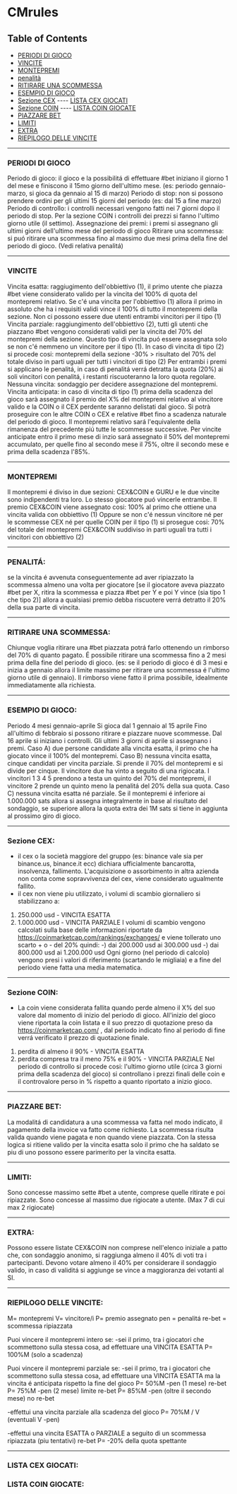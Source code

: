 # CMrules

## Table of Contents
* [PERIODI DI GIOCO](https://github.com/Cmod777/CMrules#periodi-di-gioco)
* [VINCITE](https://github.com/Cmod777/CMrules#vincite)
* [MONTEPREMI](https://github.com/Cmod777/CMrules#montepremi)
* [penalità](https://github.com/Cmod777/CMrules#penalità)
* [RITIRARE UNA SCOMMESSA](https://github.com/Cmod777/CMrules#ritirare-una-scommessa)
* [ESEMPIO DI GIOCO](https://github.com/Cmod777/CMrules#esempi-di-gioco)
* [Sezione CEX](https://github.com/Cmod777/CMrules#sezione-cex)
---- [LISTA CEX GIOCATI](https://github.com/Cmod777/CMrules#lista-cex-giocati) 
* [Sezione COIN](https://github.com/Cmod777/CMrules#sezione-coin)
---- [LISTA COIN GIOCATE](https://github.com/Cmod777/CMrules#lista-coin-giocate)
* [PIAZZARE BET](https://github.com/Cmod777/CMrules#piazzare-bet)
* [LIMITI](https://github.com/Cmod777/CMrules#limiti)
* [EXTRA](https://github.com/Cmod777/CMrules#extra)
* [RIEPILOGO DELLE VINCITE](https://github.com/Cmod777/CMrules#riepilogo-delle-vincite)

***
### PERIODI DI GIOCO
Periodo di gioco: il gioco e la possibilitá di effettuare #bet iniziano il giorno 1 del mese e finiscono il 15mo giorno dell'ultimo mese. (es: periodo gennaio-marzo, si gioca da gennaio al 15 di marzo) 
Periodo di stop: non si possono prendere ordini per gli ultimi 15 giorni del periodo (es: dal 15 a fine marzo)
Periodo di controllo: i controlli necessari vengono fatti nei 7 giorni dopo il periodo di stop. Per la sezione COIN i controlli dei prezzi si fanno l'ultimo giorno utile (il settimo).
Assegnazione dei premi: i premi si assegnano gli ultimi giorni dell'ultimo mese del periodo di gioco
Ritirare una scommessa: si puó ritirare una scommessa fino al massimo due mesi prima della fine del periodo di gioco. (Vedi relativa penalitá)
***
### VINCITE
Vincita esatta: raggiugimento dell'obbiettivo (1), il primo utente che piazza #bet viene considerato valido per la vincita del 100% di quota del montepremi relativo. Se c'é una vincita per l'obbiettivo (1) allora il primo in assoluto che ha i requisiti validi vince il 100% di tutto il montepremi della sezione. Non ci possono essere due utenti entrambi vincitori per il tipo (1)
Vincita parziale: raggiungimento dell'obbiettivo (2), tutti gli utenti che piazzano #bet vengono considerati validi per la vincita del 70% del montepremi della sezione. Questo tipo di vincita puó essere assegnata solo se non c'é nemmeno un vincitore per il tipo (1). In caso di vincita di tipo (2) si procede cosi: montepremi della sezione -30% > risultato del 70% del totale diviso in parti uguali per tutti i vincitori di tipo (2) 
Per entrambi i premi si applicano le penalitá, in caso di penalitá verrá detratta la quota (20%) ai soli vincitori con penalitá, i restanti riscuoteranno la loro quota regolare. 
Nessuna vincita: sondaggio per decidere assegnazione del montepremi. 
Vincita anticipata: in caso di vincita di tipo (1) prima della scadenza del gioco sarà assegnato il premio del X% del montepremi relativo al vincitore valido e la COIN o il CEX perdente saranno delistati dal gioco. Si potrà proseguire con le altre COIN o CEX e relative #bet fino a scadenza naturale del periodo di gioco. Il montepremi relativo sará l'equivalente della rimanenza del precedente piú tutte le scommesse successive.
Per vincite anticipate entro il primo mese di inzio sará assegnato il 50% del montepremi accumulato, per quelle fino al secondo mese il 75%, oltre il secondo mese e prima della scadenza l'85%.
***
### MONTEPREMI
Il montepremi é diviso in due sezioni: CEX&COIN e GURU e le due vincite sono indipendenti tra loro. Lo stesso giocatore puó vincerle entrambe.
Il premio CEX&COIN viene assegnato cosi: 
100% al primo che ottiene una vincita valida con obbiettivo (1) 
Oppure se non c'é nessun vincitore né per le scommesse CEX né per quelle COIN per il tipo (1) si prosegue cosi:
70% del totale del montepremi CEX&COIN suddiviso in parti uguali tra tutti i vincitori con obbiettivo (2)
***
### PENALITÁ: 
se la vincita é avvenuta conseguentemente ad aver ripiazzato la scommessa almeno una volta per giocatore [se il giocatore aveva piazzato #bet per X, ritira la scommessa e piazza #bet per Y e poi Y vince (sia tipo 1 che tipo 2)] allora a qualsiasi premio debba riscuotere verrá detratto il 20% della sua parte di vincita. 
***
### RITIRARE UNA SCOMMESSA: 
Chiunque voglia ritirare una #bet piazzata potrá farlo ottenendo un rimborso del 70% di quanto pagato. É possibile ritirare una scommessa fino a 2 mesi prima della fine del periodo di gioco. (es: se il periodo di gioco é di 3 mesi e inizia a gennaio allora il limite massimo per ritirare una scommessa é l'ultimo giorno utile di gennaio). Il rimborso viene fatto il prima possibile, idealmente immediatamente alla richiesta. 
***
### ESEMPIO DI GIOCO:
Periodo 4 mesi gennaio-aprile
Si gioca dal 1 gennaio al 15 aprile
Fino all'ultimo di febbraio si possono ritirare e piazzare nuove scommesse.
Dal 16 aprile si iniziano i controlli.
Gli ultimi 3 giorni di aprile si assegnano i premi.
Caso A) due persone candidate alla vincita esatta, il primo che ha giocato vince il 100% del montepremi.
Caso B) nessuna vincita esatta, cinque candidati per vincita parziale. Si prende il 70% del montepremi e si divide per cinque. Il vincitore due ha vinto a seguito di una rigiocata. I vincitori 1 3 4 5 prendono a testa un quinto del 70% del montepremi, il vincitore 2 prende un quinto meno la penalitá del 20% della sua quota. 
Caso C) nessuna vincita esatta né parziale. Se il montepremi é inferiore ai 1.000.000 sats allora si assegna integralmente in base al risultato del sondaggio, se superiore allora la quota extra dei 1M sats si tiene in aggiunta al prossimo giro di gioco. 
***
### Sezione CEX:
- il cex o la società maggiore del gruppo (es: binance vale sia per binance.us, binance.it ecc) dichiara ufficialmente bancarotta, insolvenza, fallimento. L'acquisizione o assorbimento in altra azienda non conta come sopravvivenza del cex, viene considerato ugualmente fallito.
- il cex non viene piu utilizzato, i volumi di scambio giornaliero si stabilizzano a:
1) 250.000 usd - VINCITA ESATTA
2) 1.000.000 usd - VINCITA PARZIALE
I volumi di scambio vengono calcolati sulla base delle informazioni riportate da https://coinmarketcap.com/rankings/exchanges/
e viene tollerato uno scarto + o - del 20% quindi:
-) dai 200.000 usd ai 300.000 usd
-) dai 800.000 usd ai 1.200.000 usd
Ogni giorno (nel periodo di calcolo) vengono presi i valori di riferimento (scartando le migliaia) e a fine del periodo viene fatta una media matematica. 
***
### Sezione COIN:
- La coin viene considerata fallita quando perde almeno il X% del suo valore dal momento di inizio del periodo di gioco. All'inizio del gioco viene riportata la coin listata e il suo prezzo di quotazione preso da https://coinmarketcap.com/ , dal periodo indicato fino al periodo di fine verrá verificato il prezzo di quotazione finale.
1) perdita di almeno il 90% - VINCITA ESATTA
2) perdita compresa tra il meno 75% e il 90% - VINCITA PARZIALE 
Nel periodo di controllo si procede cosi: l'ultimo giorno utile (circa 3 giorni prima della scadenza del gioco) si controllano i prezzi finali delle coin e il controvalore perso in % rispetto a quanto riportato a inizio gioco.
***
### PIAZZARE BET:
La modalitá di candidatura a una scommessa va fatta nel modo indicato, il pagamento della invoice va fatto come richiesto. La scommessa risulta valida quando viene pagata e non quando viene piazzata. Con la stessa logica si ritiene valido per la vincita esatta solo il primo che ha saldato se piu di uno possono essere parimerito per la vincita esatta. 
***
### LIMITI: 
Sono concesse massimo sette #bet a utente, comprese quelle ritirate e poi ripiazzate. Sono concesse al massimo due rigiocate a utente. (Max 7 di cui max 2 rigiocate) 
***
### EXTRA:
Possono essere listate CEX&COIN non comprese nell'elenco iniziale a patto che, con sondaggio anonimo, si raggiunga almeno il 40% di voti tra i partecipanti. Devono votare almeno il 40% per considerare il sondaggio valido, in caso di validitá si aggiunge se vince a maggioranza dei votanti al SI.
***

### RIEPILOGO DELLE VINCITE:
M= montepremi
V= vincitore/i
P= premio assegnato
pen = penalitá
re-bet = scommessa ripiazzata 

Puoi vincere il montepremi intero se:
-sei il primo, tra i giocatori che scommettono sulla stessa cosa, ad effettuare una VINCITA ESATTA
P= 100%M (solo a scadenza)

Puoi vincere il montepremi parziale se:
-sei il primo, tra i giocatori che scommettono sulla stessa cosa, ad effettuare una VINCITA ESATTA ma la vincita é anticipata rispetto la fine del gioco
P= 50%M -pen (1 mese) re-bet
P= 75%M -pen (2 mese) limite re-bet
P= 85%M -pen (oltre il secondo mese) no re-bet

-effettui una vincita parziale alla scadenza del gioco
P= 70%M / V (eventuali V -pen)

-effettui una vincita ESATTA o PARZIALE a seguito di un scommessa ripiazzata (piu tentativi) re-bet 
P= -20% della quota spettante

 ***
### LISTA CEX GIOCATI:
### LISTA COIN GIOCATE:

